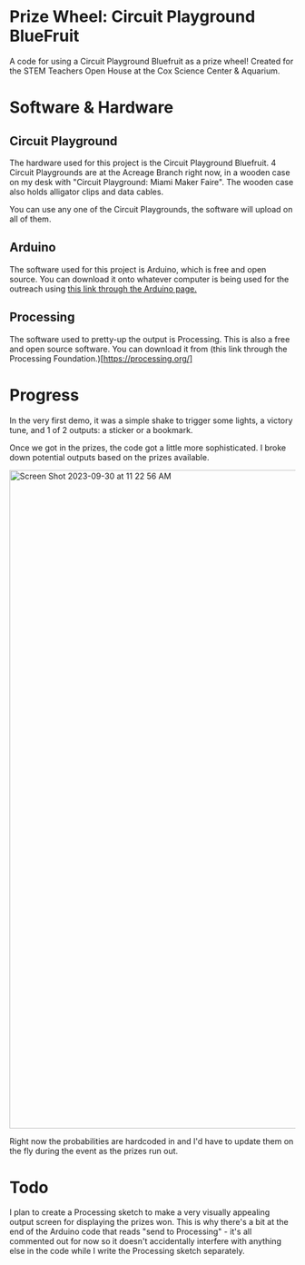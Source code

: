 # Prize Wheel: Circuit Playground BlueFruit
A code for using a Circuit Playground Bluefruit as a prize wheel! Created for the STEM Teachers Open House at the Cox Science Center &amp; Aquarium.

# Software & Hardware
## Circuit Playground 
The hardware used for this project is the Circuit Playground Bluefruit. 4 Circuit Playgrounds are at the Acreage Branch right now, in a wooden case on my desk with "Circuit Playground: Miami Maker Faire". The wooden case also holds alligator clips and data cables.

You can use any one of the Circuit Playgrounds, the software will upload on all of them.

## Arduino
The software used for this project is Arduino, which is free and open source. You can download it onto whatever computer is being used for the outreach using [this link through the Arduino page.](https://www.arduino.cc/en/software) 

## Processing
The software used to pretty-up the output is Processing. This is also a free and open source software. You can download it from (this link through the Processing Foundation.)[https://processing.org/]

# Progress

In the very first demo, it was a simple shake to trigger some lights, a victory tune, and 1 of 2 outputs: a sticker or a bookmark.

Once we got in the prizes, the code got a little more sophisticated. I broke down potential outputs based on the prizes available. 

<img width="1160" alt="Screen Shot 2023-09-30 at 11 22 56 AM" src="https://github.com/varsvisualizes/circuitplayground-prizewheel/assets/47091936/6ecc4c98-d5d1-4293-9d22-b6cb2c73ebaf">

Right now the probabilities are hardcoded in and I'd have to update them on the fly during the event as the prizes run out.

# Todo

I plan to create a Processing sketch to make a very visually appealing output screen for displaying the prizes won. This is why there's a bit at the end of the Arduino code that reads "send to Processing" - it's all commented out for now so it doesn't accidentally interfere with anything else in the code while I write the Processing sketch separately. 
